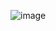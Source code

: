 ![image](https://github.com/Positiveoo1/EID-Mubarak/assets/106428934/9a8d8041-2691-4658-833e-8302bd10b718)
